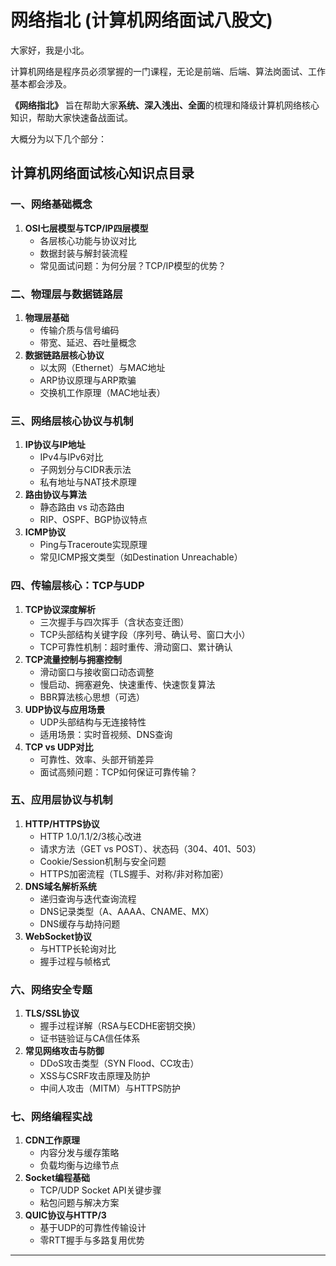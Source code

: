 # 网络指北 (计算机网络面试八股文)

大家好，我是小北。

计算机网络是程序员必须掌握的一门课程，无论是前端、后端、算法岗面试、工作基本都会涉及。

**《网络指北》** 旨在帮助大家**系统、深入浅出、全面**的梳理和降级计算机网络核心知识，帮助大家快速备战面试。

大概分为以下几个部分：

## 计算机网络面试核心知识点目录

### 一、网络基础概念

1. **OSI七层模型与TCP/IP四层模型**  
   - 各层核心功能与协议对比  
   - 数据封装与解封装流程  
   - 常见面试问题：为何分层？TCP/IP模型的优势？

### 二、物理层与数据链路层

1. **物理层基础**  
   - 传输介质与信号编码  
   - 带宽、延迟、吞吐量概念  
2. **数据链路层核心协议**  
   - 以太网（Ethernet）与MAC地址  
   - ARP协议原理与ARP欺骗  
   - 交换机工作原理（MAC地址表）

### 三、网络层核心协议与机制

1. **IP协议与IP地址**  
   - IPv4与IPv6对比  
   - 子网划分与CIDR表示法  
   - 私有地址与NAT技术原理  
2. **路由协议与算法**  
   - 静态路由 vs 动态路由  
   - RIP、OSPF、BGP协议特点  
3. **ICMP协议**  
   - Ping与Traceroute实现原理  
   - 常见ICMP报文类型（如Destination Unreachable）

### 四、传输层核心：TCP与UDP

1. **TCP协议深度解析**  
   - 三次握手与四次挥手（含状态变迁图）  
   - TCP头部结构关键字段（序列号、确认号、窗口大小）  
   - TCP可靠性机制：超时重传、滑动窗口、累计确认  
2. **TCP流量控制与拥塞控制**  
   - 滑动窗口与接收窗口动态调整  
   - 慢启动、拥塞避免、快速重传、快速恢复算法  
   - BBR算法核心思想（可选）  
3. **UDP协议与应用场景**  
   - UDP头部结构与无连接特性  
   - 适用场景：实时音视频、DNS查询  
4. **TCP vs UDP对比**  
   - 可靠性、效率、头部开销差异  
   - 面试高频问题：TCP如何保证可靠传输？

### 五、应用层协议与机制

1. **HTTP/HTTPS协议**  
   - HTTP 1.0/1.1/2/3核心改进  
   - 请求方法（GET vs POST）、状态码（304、401、503）  
   - Cookie/Session机制与安全问题  
   - HTTPS加密流程（TLS握手、对称/非对称加密）  
2. **DNS域名解析系统**  
   - 递归查询与迭代查询流程  
   - DNS记录类型（A、AAAA、CNAME、MX）  
   - DNS缓存与劫持问题  
3. **WebSocket协议**  
   - 与HTTP长轮询对比  
   - 握手过程与帧格式  

### 六、网络安全专题

1. **TLS/SSL协议**  
   - 握手过程详解（RSA与ECDHE密钥交换）  
   - 证书链验证与CA信任体系  
2. **常见网络攻击与防御**  
   - DDoS攻击类型（SYN Flood、CC攻击）  
   - XSS与CSRF攻击原理及防护  
   - 中间人攻击（MITM）与HTTPS防护  

### 七、网络编程实战

1. **CDN工作原理**  
   - 内容分发与缓存策略  
   - 负载均衡与边缘节点  
2. **Socket编程基础**  
   - TCP/UDP Socket API关键步骤  
   - 粘包问题与解决方案  
3. **QUIC协议与HTTP/3**  
   - 基于UDP的可靠性传输设计  
   - 零RTT握手与多路复用优势  

---
